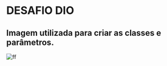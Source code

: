 # DESAFIO DIO
## Imagem utilizada para criar as classes e parâmetros.

![ff](https://user-images.githubusercontent.com/98845778/160308541-e040c134-1cfb-49b1-8396-b9235e4c78a5.jpg)

